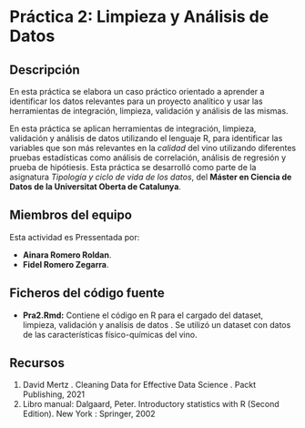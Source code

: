 # Práctica 2: Limpieza y Análisis de Datos
## Descripción

En esta práctica se elabora un caso práctico orientado a aprender a identificar los datos relevantes para un proyecto analítico y usar las herramientas de integración, 
limpieza, validación
y análisis de las mismas.

En esta práctica se aplican herramientas de integración, limpieza, validación y análisis de datos utilizando el lenguaje R, 
para identificar las variables que son más relevantes en la _calidad_ del vino utilizando diferentes pruebas estadísticas como análisis de correlación,
análisis de regresión y prueba de hipótiesis. Esta práctica se desarrolló como parte de la asignatura _Tipología y ciclo de vida de los datos_, del 
**Máster en Ciencia de Datos de la Universitat Oberta de Catalunya**.

## Miembros del equipo

Esta actividad es Pressentada por:
* **Ainara Romero Roldan**.
* **Fidel Romero Zegarra**.

## Ficheros del código fuente
* **Pra2.Rmd:** Contiene el código en R para el cargado del dataset, limpieza, validación y analísis de datos . Se utilizó un dataset con datos de las características físico-químicas del vino.

## Recursos

1. David Mertz . Cleaning Data for Effective Data Science . Packt Publishing, 2021
2. Libro manual: Dalgaard, Peter. Introductory statistics with R (Second Edition). New York : Springer, 2002

